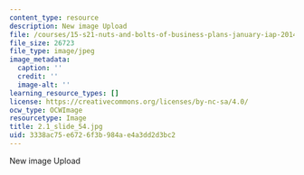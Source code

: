 ```yaml
---
content_type: resource
description: New image Upload
file: /courses/15-s21-nuts-and-bolts-of-business-plans-january-iap-2014/3338ac75e6726f3b984ae4a3dd2d3bc2_2.1_slide_54.jpg
file_size: 26723
file_type: image/jpeg
image_metadata:
  caption: ''
  credit: ''
  image-alt: ''
learning_resource_types: []
license: https://creativecommons.org/licenses/by-nc-sa/4.0/
ocw_type: OCWImage
resourcetype: Image
title: 2.1_slide_54.jpg
uid: 3338ac75-e672-6f3b-984a-e4a3dd2d3bc2
---
```

New image Upload